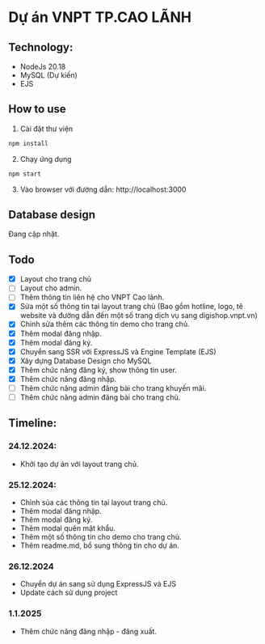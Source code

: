 # Dự án VNPT TP.CAO LÃNH

## Technology:

- NodeJs 20.18
- MySQL (Dự kiến)
- EJS

## How to use

1. Cài đặt thư viện
``` bash
npm install
```
2. Chạy ứng dụng

``` bash
npm start
```

3. Vào browser với đường dẫn: http://localhost:3000

## Database design

Đang cập nhật.

## Todo

- [x] Layout cho trang chủ
- [ ] Layout cho admin.
- [ ] Thêm thông tin liên hệ cho VNPT Cao lãnh.
- [x] Sửa một số thông tin tại layout trang chủ (Bao gồm hotline, logo, tê website và đường dẫn đến một số trang dịch vụ sang digishop.vnpt.vn)
- [x] Chỉnh sửa thêm các thông tin demo cho trang chủ.
- [x] Thêm modal đăng nhập.
- [x] Thêm modal đăng ký.
- [x] Chuyển sang SSR với ExpressJS và Engine Template (EJS)
- [x] Xây dựng Database Design cho MySQL
- [x] Thêm chức năng đăng ký, show thông tin user.
- [x] Thêm chức năng đăng nhập.
- [ ] Thêm chức năng admin đăng bài cho trang khuyến mãi.
- [ ] Thêm chức năng admin đăng bài cho trang chủ.

## Timeline:

### 24.12.2024:

- Khởi tạo dự án với layout trang chủ.

### 25.12.2024:

- Chỉnh sủa các thông tin tại layout trang chủ.
- Thêm modal đăng nhập.
- Thêm modal đăng ký.
- Thêm modal quên mật khẩu.
- Thêm một số thông tin cho demo cho trang chủ.
- Thêm readme.md, bổ sung thông tin cho dự án.

### 26.12.2024

- Chuyển dự án sang sử dụng ExpressJS và EJS
- Update cách sử dụng project

### 1.1.2025

- Thêm chức năng đăng nhập - đăng xuất.
